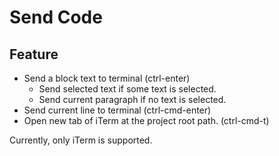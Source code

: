 # Send Code

## Feature
* Send a block text to terminal (ctrl-enter)
  * Send selected text if some text is selected.
  * Send current paragraph if no text is selected.
* Send current line to terminal (ctrl-cmd-enter)
* Open new tab of iTerm at the project root path. (ctrl-cmd-t)

Currently, only iTerm is supported.
